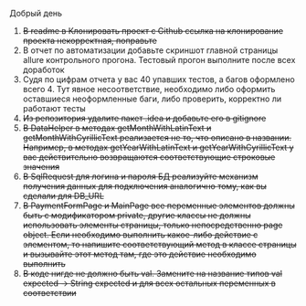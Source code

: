 Добрый день

1. ~~В readme в Клонировать проект с Github ссылка на клонирование проекта некорректная, поправьте~~
1. В отчет по автоматизации добавьте скриншот главной страницы allure контрольного прогона. Тестовый прогон выполните после всех доработок
1. Судя по цифрам отчета у вас 40 упавших тестов, а багов оформлено всего 4. Тут явное несоответствие, необходимо либо оформить оставшиеся неоформленные баги, либо проверить, корректно ли работают тесты
1. ~~Из репозитория удалите пакет .idea и добавьте его в gitignore~~
1. ~~В DataHelper в методах getMonthWithLatinText и getMonthWithCyrillicText реализается не то, что описано в названии. Например, в методах getYearWithLatinText и getYearWithCyrillicText у вас действительно возвращаются соответствующие строковые значения~~
1. ~~В SqlRequest для логина и пароля БД реализуйте механизм получения данных для подключения аналогично тому, как вы сделали для DB_URL~~
1. ~~В PaymentFormPage и MainPage все переменные элементов должны быть с модификатором private, другие классы не должны использовать элементы страницы, только непосредственно page object. Если необходимо выполнить какое-либо действие с элементом, то напишите соответствующий метод в классе страницы и вызывайте этот метод там, где это действие необходимо выполнить~~
1. ~~В коде нигде не должно быть val. Замените на название типов val expected -> String expected и для всех остальных переменных в соответствии~~
